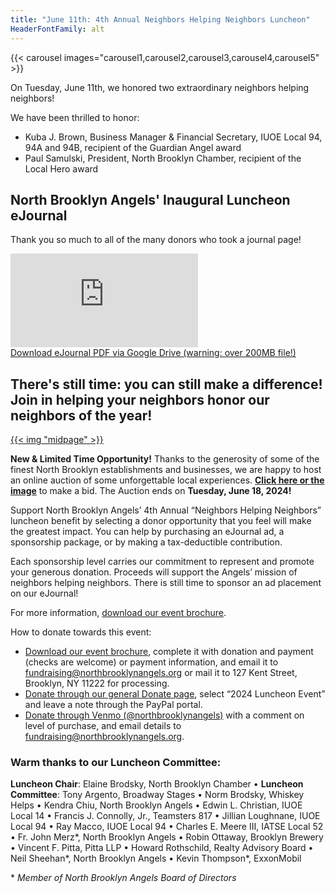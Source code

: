 ```yaml
--- 
title: "June 11th: 4th Annual Neighbors Helping Neighbors Luncheon"
HeaderFontFamily: alt
---
```


{{< carousel images="carousel1,carousel2,carousel3,carousel4,carousel5" >}}

On Tuesday, June 11th, we honored two extraordinary neighbors helping neighbors!

We have been thrilled to honor:

* Kuba J. Brown, Business Manager & Financial Secretary, IUOE Local 94, 94A and 94B, recipient of the Guardian Angel award
* Paul Samulski, President, North Brooklyn Chamber, recipient of the Local Hero award

## North Brooklyn Angels' Inaugural Luncheon eJournal

Thank you so much to all of the many donors who took a journal page! 

<iframe class="w-full h-svh" src="https://www.canva.com/design/DAGGWsKtLPc/xZQPaqS7r5K2Z7jxYWXbbw/view?embed" allowfullscreen allow="fullscreen" loading="lazy" frameborder="0"></iframe>

<div class="grid grid-cols-1 gap-y-2 mt-2 mb-4">
    <a href="https://drive.google.com/file/d/1iBQL0WBFOLyffU0JUzAOt6gx2XeAb64D/view" class="col-span-1 w-full text-center text-sm">Download eJournal PDF via Google Drive (warning: over 200MB file!)</a>
</div>

## There's still time: you can still make a difference! Join in helping your neighbors honor our neighbors of the year!

<a href="https://bit.ly/nba2024auction">{{< img "midpage" >}}</a>

**New & Limited Time Opportunity!** Thanks to the generosity of some of the finest North Brooklyn establishments and businesses, we are happy to host an online auction of some unforgettable local experiences. **[Click here or the image](https://bit.ly/nba2024auction)** to make a bid. The Auction ends on **Tuesday, June 18, 2024!**

Support North Brooklyn Angels’ 4th Annual “Neighbors Helping Neighbors” luncheon benefit by selecting a donor opportunity that you feel will make the greatest impact. You can help by purchasing an eJournal ad, a sponsorship package, or by making a tax-deductible contribution.  

Each sponsorship level carries our commitment to represent and promote your generous donation. Proceeds will support the Angels’ mission of neighbors helping neighbors. There is still time to sponsor an ad placement on our eJournal!

For more information, [download our event brochure](./2024%20Luncheon%20Brochure%20v2.pdf).

How to donate towards this event:

* [Download our event brochure](./2024%20Luncheon%20Brochure%20v2.pdf), complete it with donation and payment (checks are welcome) or payment information, and email it to [fundraising@northbrooklynangels.org](mailto:fundraising@northbrooklynangels.org) or mail it to 127 Kent Street, Brooklyn, NY 11222 for processing.
* [Donate through our general Donate page](/donate), select “2024 Luncheon Event” and leave a note through the PayPal portal.
* [Donate through Venmo (@northbrooklynangels)](https://venmo.com/northbrooklynangels) with a comment on level of purchase, and email details to [fundraising@northbrooklynangels.org](mailto:fundraising@northbrooklynangels.org).

### Warm thanks to our Luncheon Committee:
**Luncheon Chair**: Elaine Brodsky, North Brooklyn Chamber • **Luncheon Committee**: Tony Argento, Broadway Stages • Norm Brodsky, Whiskey Helps • Kendra Chiu, North Brooklyn Angels • Edwin L. Christian, IUOE Local 14 • Francis J. Connolly, Jr., Teamsters 817 • Jillian Loughnane, IUOE Local 94 • Ray Macco, IUOE Local 94 • Charles E. Meere III, IATSE Local 52 • Fr. John Merz\*, North Brooklyn Angels • Robin Ottaway, Brooklyn Brewery • Vincent F. Pitta, Pitta LLP • Howard Rothschild, Realty Advisory Board • Neil Sheehan\*, North Brooklyn Angels • Kevin Thompson\*, ExxonMobil

\* *Member of North Brooklyn Angels Board of Directors*

